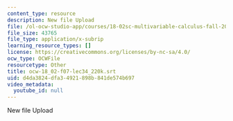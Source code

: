 ```yaml
---
content_type: resource
description: New file Upload
file: /ol-ocw-studio-app/courses/18-02sc-multivariable-calculus-fall-2010/d4da3824dfa34921898b841de574b697_ocw-18_02-f07-lec34_220k.srt
file_size: 43765
file_type: application/x-subrip
learning_resource_types: []
license: https://creativecommons.org/licenses/by-nc-sa/4.0/
ocw_type: OCWFile
resourcetype: Other
title: ocw-18_02-f07-lec34_220k.srt
uid: d4da3824-dfa3-4921-898b-841de574b697
video_metadata:
  youtube_id: null
---
```

New file Upload
